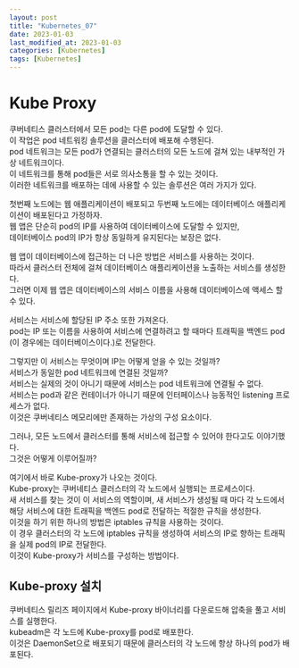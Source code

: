 ```yaml
---
layout: post
title: "Kubernetes_07"
date: 2023-01-03
last_modified_at: 2023-01-03
categories: [Kubernetes]
tags: [Kubernetes]
---
```


# Kube Proxy
쿠버네티스 클러스터에서 모든 pod는 다른 pod에 도달할 수 있다.   
이 작업은 pod 네트워킹 솔루션을 클러스터에 배포해 수행된다.   
pod 네트워크는 모든 pod가 연결되는 클러스터의 모든 노드에 걸쳐 있는 내부적인 가상 네트워크이다.   
이 네트워크를 통해 pod들은 서로 의사소통을 할 수 있는 것이다.   
이러한 네트워크를 배포하는 데에 사용할 수 있는 솔루션은 여러 가지가 있다.   

첫번째 노드에는 웹 애플리케이션이 배포되고 두번째 노드에는 데이터베이스 애플리케이션이 배포된다고 가정하자.   
웹 앱은 단순히 pod의 IP를 사용하여 데이터베이스에 도달할 수 있지만,   
데이터베이스 pod의 IP가 항상 동일하게 유지된다는 보장은 없다.   

웹 앱이 데이터베이스에 접근하는 더 나은 방법은 서비스를 사용하는 것이다.   
따라서 클러스터 전체에 걸쳐 데이터베이스 애플리케이션을 노출하는 서비스를 생성한다.   
그러면 이제 웹 앱은 데이터베이스의 서비스 이름을 사용해 데이터베이스에 액세스 할 수 있다.   

서비스는 서비스에 할당된 IP 주소 또한 가져온다.   
pod는 IP 또는 이름을 사용하여 서비스에 연결하려고 할 때마다 트래픽을 백엔드 pod (이 경우에는 데이터베이스이다.)로 전달한다.   

그렇지만 이 서비스는 무엇이며 IP는 어떻게 얻을 수 있는 것일까?   
서비스가 동일한 pod 네트워크에 연결된 것일까?   
서비스는 실제의 것이 아니기 때문에 서비스는 pod 네트워크에 연결될 수 없다.   
서비스는 pod과 같은 컨테이너가 아니기 때문에 인터페이스나 능동적인 listening 프로세스가 없다.   
이것은 쿠버네티스 메모리에만 존재하는 가상의 구성 요소이다.   

그러나, 모든 노드에서 클러스터를 통해 서비스에 접근할 수 있어야 한다고도 이야기했다.   
그것은 어떻게 이루어질까?   

여기에서 바로 Kube-proxy가 나오는 것이다.   
Kube-proxy는 쿠버네티스 클러스터의 각 노드에서 실행되는 프로세스이다.   
새 서비스를 찾는 것이 이 서비스의 역할이며, 새 서비스가 생성될 때 마다 각 노드에서   
해당 서비스에 대한 트래픽을 백엔드 pod로 전달하는 적절한 규칙을 생성한다.   
이것을 하기 위한 하나의 방법은 iptables 규칙을 사용하는 것이다.   
이 경우 클러스터의 각 노드에 iptables 규칙을 생성하여 서비스의 IP로 향하는 트래픽을 실제 pod의 IP로 전달한다.    
이것이 Kube-proxy가 서비스를 구성하는 방법이다.   

## Kube-proxy 설치
쿠버네티스 릴리즈 페이지에서 Kube-proxy 바이너리를 다운로드해 압축을 풀고 서비스를 실행한다.   
kubeadm은 각 노드에 Kube-proxy를 pod로 배포한다.   
이것은 DaemonSet으로 배포되기 때문에 클러스터의 각 노드에 항상 하나의 pod가 배포된다.   
